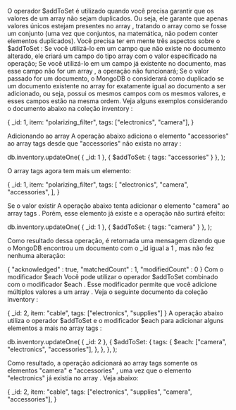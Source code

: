 O operador $addToSet é utilizado quando você precisa garantir que os valores de um array não sejam duplicados. Ou seja, ele garante que apenas valores únicos estejam presentes no array , tratando o array como se fosse um conjunto (uma vez que conjuntos, na matemática, não podem conter elementos duplicados).
Você precisa ter em mente três aspectos sobre o $addToSet :
Se você utilizá-lo em um campo que não existe no documento alterado, ele criará um campo do tipo array com o valor especificado na operação;
Se você utilizá-lo em um campo já existente no documento, mas esse campo não for um array , a operação não funcionará;
Se o valor passado for um documento, o MongoDB o considerará como duplicado se um documento existente no array for exatamente igual ao documento a ser adicionado, ou seja, possui os mesmos campos com os mesmos valores, e esses campos estão na mesma ordem.
Veja alguns exemplos considerando o documento abaixo na coleção inventory :
<p>
{
  _id: 1,
  item: "polarizing_filter",
  tags: ["electronics", "camera"],
}
<p>
Adicionando ao array
A operação abaixo adiciona o elemento "accessories" ao array tags desde que "accessories" não exista no array :
<p>
db.inventory.updateOne(
  { _id: 1 },
  { $addToSet: { tags: "accessories" } },
);
<p>
O array tags agora tem mais um elemento:
<p>
{
  _id: 1,
  item: "polarizing_filter",
  tags: [
    "electronics",
    "camera",
    "accessories",
  ],
}
<p>
Se o valor existir
A operação abaixo tenta adicionar o elemento "camera" ao array tags . Porém, esse elemento já existe e a operação não surtirá efeito:
<p>
db.inventory.updateOne(
  { _id: 1 },
  { $addToSet: { tags: "camera"  } },
);
<p>
Como resultado dessa operação, é retornada uma mensagem dizendo que o MongoDB encontrou um documento com o _id igual a 1 , mas não fez nenhuma alteração:
<p>
{ "acknowledged" : true, "matchedCount" : 1, "modifiedCount" : 0 }
Com o modificador $each
Você pode utilizar o operador $addToSet combinado com o modificador $each . Esse modificador permite que você adicione múltiplos valores a um array .
Veja o seguinte documento da coleção inventory :
<p>
{ _id: 2, item: "cable", tags: ["electronics", "supplies"] }
A operação abaixo utiliza o operador $addToSet e o modificador $each para adicionar alguns elementos a mais no array tags :
<p>
db.inventory.updateOne(
  { _id: 2 },
  {
    $addToSet: {
      tags: {
        $each: ["camera", "electronics", "accessories"],
      },
    },
  },
);
<p>
Como resultado, a operação adicionará ao array tags somente os elementos "camera" e "accessories" , uma vez que o elemento "electronics" já existia no array . Veja abaixo:
<p>
{
  _id: 2,
  item: "cable",
  tags: ["electronics", "supplies", "camera", "accessories"],
}